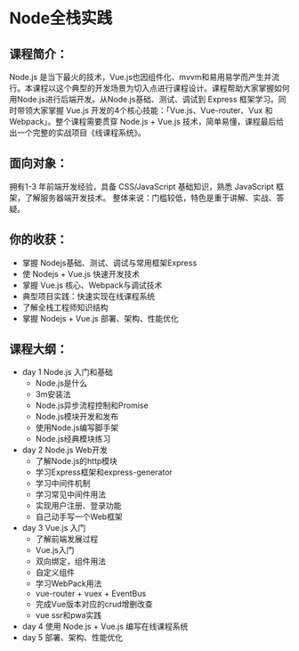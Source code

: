 # Node全栈实践

## 课程简介：

Node.js 是当下最火的技术，Vue.js也因组件化、mvvm和易用易学而产生并流行。本课程以这个典型的开发场景为切入点进行课程设计。课程帮助大家掌握如何用Node.js进行后端开发。从Node.js基础、测试、调试到 Express 框架学习。同时带领大家掌握 Vue.js 开发的4个核心技能：「Vue.js、Vue-router、Vux 和 Webpack」。整个课程需要贯穿 Node.js + Vue.js 技术，简单易懂，课程最后给出一个完整的实战项目《线课程系统》。

## 面向对象：

拥有1-3 年前端开发经验，具备 CSS/JavaScript 基础知识，熟悉 JavaScript 框 架，了解服务器端开发技术。
整体来说：门槛较低，特色是重于讲解、实战、答疑。

## 你的收获：

- 掌握 Nodejs基础、测试、调试与常用框架Express
- 使 Nodejs + Vue.js 快速开发技术
- 掌握 Vue.js 核心、Webpack与调试技术
- 典型项目实践：快速实现在线课程系统
- 了解全栈工程师知识结构
- 掌握 Nodejs + Vue.js 部署、架构、性能优化

## 课程大纲：

- day 1 Node.js 入门和基础
  - Node.js是什么
  - 3m安装法
  - Node.js异步流程控制和Promise
  - Node.js模块开发和发布
  - 使用Node.js编写脚手架
  - Node.js经典模块练习
- day 2 Node.js Web开发
  - 了解Node.js的http模块
  - 学习Express框架和express-generator
  - 学习中间件机制
  - 学习常见中间件用法
  - 实现用户注册、登录功能
  - 自己动手写一个Web框架
- day 3 Vue.js 入门
  - 了解前端发展过程
  - Vue.js入门
  - 双向绑定，组件用法
  - 自定义组件
  - 学习WebPack用法
  - vue-router + vuex + EventBus
  - 完成Vue版本对应的crud增删改查
  - vue ssr和pwa实践
- day 4 使用 Node.js + Vue.js 编写在线课程系统
- day 5 部署、架构、性能优化


